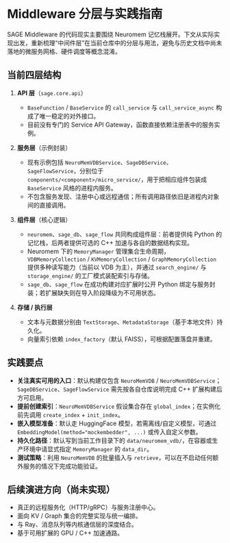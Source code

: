 # Middleware 分层与实践指南

SAGE Middleware 的代码现实主要围绕 Neuromem 记忆栈展开。下文从实际实现出发，重新梳理“中间件层”在当前仓库中的分层与用法，避免与历史文档中尚未落地的微服务网格、硬件调度等概念混淆。

## 当前四层结构

1. **API 层**（`sage.core.api`）
	- `BaseFunction` / `BaseService` 的 `call_service` 与 `call_service_async` 构成了唯一稳定的对外接口。
	- 目前没有专门的 Service API Gateway，函数直接依赖注册表中的服务实例。

2. **服务层**（示例封装）
	- 现有示例包括 `NeuroMemVDBService`、`SageDBService`、`SageFlowService`，分别位于 `components/<component>/micro_service/`，用于把相应组件包装成 `BaseService` 风格的进程内服务。
	- 不包含服务发现、注册中心或远程通信；所有调用路径依旧是进程内对象间的直接调用。

3. **组件层**（核心逻辑）
	- `neuromem`、`sage_db`、`sage_flow` 共同构成组件层：前者提供纯 Python 的记忆栈，后两者提供可选的 C++ 加速与各自的数据结构实现。
	- Neuromem 下的 `MemoryManager` 管理集合生命周期，`VDBMemoryCollection` / `KVMemoryCollection` / `GraphMemoryCollection` 提供多种读写能力（当前以 VDB 为主），并通过 `search_engine/` 与 `storage_engine/` 的工厂模式装配索引与存储。
	- `sage_db`、`sage_flow` 在成功构建对应扩展时公开 Python 绑定与服务封装；若扩展缺失则在导入阶段降级为不可用状态。

4. **存储 / 执行层**
	- 文本与元数据分别由 `TextStorage`、`MetadataStorage`（基于本地文件）持久化。
	- 向量索引依赖 `index_factory`（默认 FAISS），可根据配置落盘并重建。

## 实践要点

- **关注真实可用的入口**：默认构建仅包含 `NeuroMemVDB` / `NeuroMemVDBService`；`SageDBService`、`SageFlowService` 需先按各自仓库说明完成 C++ 扩展构建后方可启用。
- **提前创建索引**：`NeuroMemVDBService` 假设集合存在 `global_index`；在实例化前先调用 `create_index` + `init_index`。
- **嵌入模型准备**：默认走 HuggingFace 模型，若需离线/自定义模型，可通过 `EmbeddingModel(method="mockembedder", ...)` 或传入自定义参数。
- **持久化路径**：默认写到当前工作目录下的 `data/neuromem_vdb/`，在容器或生产环境中请显式指定 `MemoryManager` 的 `data_dir`。
- **测试策略**：利用 `NeuroMemVDB` 的批量插入与 `retrieve`，可以在不启动任何额外服务的情况下完成功能验证。

## 后续演进方向（尚未实现）

- 真正的远程服务化（HTTP/gRPC）与服务注册中心。
- 面向 KV / Graph 集合的完整实现与统一编排。
- 与 Ray、消息队列等内核通信层的深度结合。
- 基于可用扩展的 GPU / C++ 加速通路。
